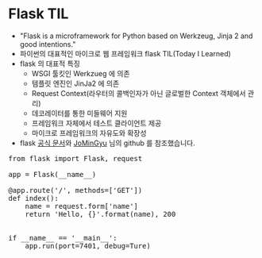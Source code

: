 # Flask TIL
- "Flask is a microframework for Python based on Werkzeug, Jinja 2 and good intentions."
- 파이썬의 대표적인 마이크로 웹 프레임워크 flask TIL(Today I Learned)
- flask 의 대표적 특징
    - WSGI 툴킷인 Werkzueg 에 의존
    - 템플릿 엔진인 JinJa2 에 의존
    - Request Context(라우터의 콜백인자가 아닌 글로벌한 Context 객체에서 관리)
    - 데코레이터를 통한 미들웨어 지원
    - 프레임워크 자체에서 테스트 클라이언트 제공
    - 마이크로 프레임워크의 자유도와 확장성 
- flask [공식 문서](http://flask.pocoo.org/)와 [JoMinGyu](https://github.com/JoMingyu) 님의 github 를 참조했습니다.

<pre>
from flask import Flask, request

app = Flask(__name__)

@app.route('/', methods=['GET'])
def index():
    name = request.form['name']
    return 'Hello, {}'.format(name), 200


if __name__ == '__main__':
    app.run(port=7401, debug=Ture)

</pre>


